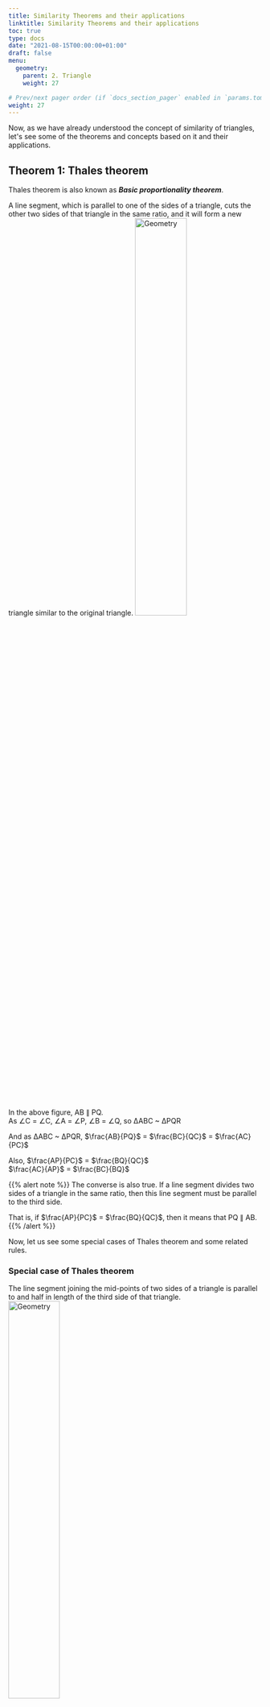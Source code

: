 ```yaml
---
title: Similarity Theorems and their applications
linktitle: Similarity Theorems and their applications
toc: true
type: docs
date: "2021-08-15T00:00:00+01:00"
draft: false
menu:
  geometry:
    parent: 2. Triangle
    weight: 27

# Prev/next pager order (if `docs_section_pager` enabled in `params.toml`)
weight: 27
---
```


Now, as we have already understood the concept of similarity of triangles, let's see some of the theorems and concepts based on it and their applications. 

## Theorem 1: Thales theorem

Thales theorem is also known as ***Basic proportionality theorem***. 

A line segment, which is parallel to one of the sides of a triangle, cuts the other two sides of that triangle in the same ratio, and it will form a new triangle similar to the original triangle. 
<img src="../../../media/geometry/similarity-5.png" alt="Geometry" style="width:45%;height:45%;"> 

In the above figure, AB ∥ PQ. <br>
As ∠C = ∠C, ∠A = ∠P, ∠B = ∠Q, so ∆ABC ~ ∆PQR

And as ∆ABC ~ ∆PQR, $\frac{AB}{PQ}$ = $\frac{BC}{QC}$ = $\frac{AC}{PC}$

Also, $\frac{AP}{PC}$ = $\frac{BQ}{QC}$ <br>
$\frac{AC}{AP}$ = $\frac{BC}{BQ}$

{{% alert note %}}
The converse is also true. If a line segment divides two sides of a triangle in the same ratio, then this line segment must be parallel to the third side. 

That is, if $\frac{AP}{PC}$ = $\frac{BQ}{QC}$, then it means that PQ ∥ AB. 
{{% /alert %}}

Now, let us see some special cases of Thales theorem and some related rules. 

### Special case of Thales theorem

The line segment joining the mid-points of two sides of a triangle is parallel to and half in length of the third side of that triangle. 
<img src="../../../media/geometry/similarity-6.png" alt="Geometry" style="width:45%;height:45%;"> 

If P and Q are the mid-points of AC and BC, then PQ ∥ AB, and PQ = $\frac{1}{2}$ AB

So, Area of ∆PQC = $\frac{1}{4}$ ∆ABC <br>
And, Area of ∆PQC = $\frac{1}{3}$ □ABQP 

{{% alert note %}}
In other words, if a line parallel to one of the sides of a triangle bisects the second side, then it will bisect the third side too. 

If PQ ∥ AB & P is midpoint of AC, then Q too will be the midpoint of BC. 
{{% /alert %}}

### Related rule 

A line segment joining midpoints of two sides of a triangle will bisect the line joining the vertex to the third side too. 
<img src="../../../media/geometry/similarity-7.png" alt="Geometry" style="width:45%;height:45%;"> 

In above figure, as P and Q are the midpoints of sides AC and BC respectively, so CZ = XZ. 


## Theorem 2

In right-angled triangle, perpendicular drawn from the vertex of right angle to hypotenuse divides the triangle into two parts and forms two small triangles similar to each other and also similar to the original triangle.
<img src="../../../media/geometry/similarity-8.png" alt="Geometry" style="width:45%;height:45%;"> 

In the above figure, ∆ABC ~ ∆DAB ~ ∆DAC

* $AC^2$ = CB × CD   ... (1)
* $AB^2$ = BC × BD   ... (2)
* $AD^2$ = DC × DB   ... (3)

From these three we can drive three more equations. 

Using equations 1 and 2, we get: <br>
$\frac{AC^2}{AB^2}$ = $\frac{CD}{BD}$

Using equations 2 and 3, we get: <br>
$\frac{AB^2}{AD^2}$ = $\frac{BC}{DC}$

Using equations 1 and 3, we get: <br>
$\frac{AC^2}{AD^2}$ = $\frac{CB}{DB}$

* $\frac{1}{AD^2}$ = $\frac{1}{AC^2}$ + $\frac{1}{AB^2}$ <br><br>
or AD = $\frac{AC × AB}{BC}$


## Theorem 3: Related to Trapezium

Diagonals of trapezium (AB ∥ CD) divide it into four triangles. 
<img src="../../../media/geometry/similarity-9.png" alt="Geometry" style="width:54%;height:54%;"> 

* Two triangles along the parallel side are similar, i.e. ∆DOC ~ ∆AOB
* Two triangles along the non-parallel sides are equal in area, i.e. Area of ∆AOD = Area of ∆BOC

